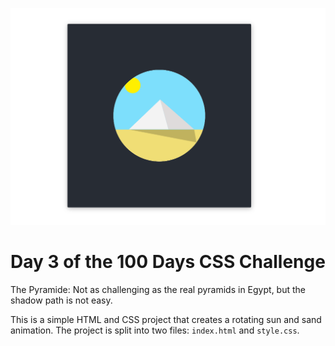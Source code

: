 ![Alt text](image.png)


# Day 3 of the 100 Days CSS Challenge
The Pyramide: Not as challenging as the real pyramids in Egypt, but the shadow path is not easy.

This is a simple HTML and CSS project that creates a rotating sun and sand animation. The project is split into two files: `index.html` and `style.css`.
